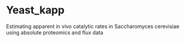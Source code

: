# Yeast_kapp
Estimating apparent in vivo catalytic rates in Saccharomyces cerevisiae using absolute proteomics and flux data
